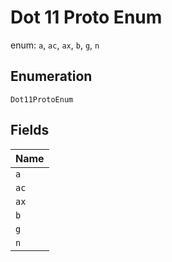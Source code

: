 
# Dot 11 Proto Enum

enum: `a`, `ac`, `ax`, `b`, `g`, `n`

## Enumeration

`Dot11ProtoEnum`

## Fields

| Name |
|  --- |
| `a` |
| `ac` |
| `ax` |
| `b` |
| `g` |
| `n` |

